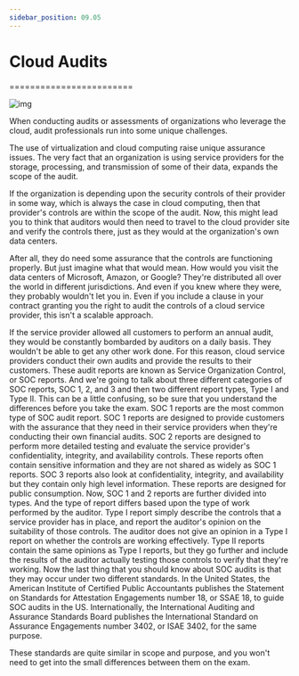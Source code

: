 ```yaml
---
sidebar_position: 09.05
---
```


# Cloud Audits
========================

![img](/img/1-9-5-1.png)

When conducting audits or assessments of organizations who leverage the cloud, audit professionals run into some unique challenges. 

The use of virtualization and cloud computing raise unique assurance issues. The very fact that an organization is using service providers for the storage, processing, and transmission of some of their data, expands the scope of the audit. 

If the organization is depending upon the security controls of their provider in some way, which is always the case in cloud computing, then that provider's controls are within the scope of the audit. Now, this might lead you to think that auditors would then need to travel to the cloud provider site and verify the controls there, just as they would at the organization's own data centers. 

After all, they do need some assurance that the controls are functioning properly. But just imagine what that would mean. How would you visit the data centers of Microsoft, Amazon, or Google? They're distributed all over the world in different jurisdictions. And even if you knew where they were, they probably wouldn't let you in. Even if you include a clause in your contract granting you the right to audit the controls of a cloud service provider, this isn't a scalable approach. 

If the service provider allowed all customers to perform an annual audit, they would be constantly bombarded by auditors on a daily basis. They wouldn't be able to get any other work done. For this reason, cloud service providers conduct their own audits and provide the results to their customers. These audit reports are known as Service Organization Control, or SOC reports. And we're going to talk about three different categories of SOC reports, SOC 1, 2, and 3 and then two different report types, Type I and Type II. This can be a little confusing, so be sure that you understand the differences before you take the exam. SOC 1 reports are the most common type of SOC audit report. SOC 1 reports are designed to provide customers with the assurance that they need in their service providers when they're conducting their own financial audits. SOC 2 reports are designed to perform more detailed testing and evaluate the service provider's confidentiality, integrity, and availability controls. These reports often contain sensitive information and they are not shared as widely as SOC 1 reports. SOC 3 reports also look at confidentiality, integrity, and availability but they contain only high level information. These reports are designed for public consumption. Now, SOC 1 and 2 reports are further divided into types. And the type of report differs based upon the type of work performed by the auditor. Type I report simply describe the controls that a service provider has in place, and report the auditor's opinion on the suitability of those controls. The auditor does not give an opinion in a Type I report on whether the controls are working effectively. Type II reports contain the same opinions as Type I reports, but they go further and include the results of the auditor actually testing those controls to verify that they're working. Now the last thing that you should know about SOC audits is that they may occur under two different standards. In the United States, the American Institute of Certified Public Accountants publishes the Statement on Standards for Attestation Engagements number 18, or SSAE 18, to guide SOC audits in the US. Internationally, the International Auditing and Assurance Standards Board publishes the International Standard on Assurance Engagements number 3402, or ISAE 3402, for the same purpose. 

These standards are quite similar in scope and purpose, and you won't need to get into the small differences between them on the exam.
